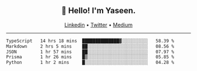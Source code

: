 <h2 align="center">👋 Hello! I'm Yaseen.</h2>
<p align="center">
  <a href="https://www.linkedin.com/in/yaseenkc/">Linkedin</a> •
  <a href="https://twitter.com/yaseeenkc">Twitter</a> •
  <a href="https://medium.com/@yaseen-kc">Medium</a>
</p>


<!--- 🔭 I’m currently working at []() as an  -->
<!--- - 💬 Ask me about **Javascript, React and Git** -->
<!--- - 📫 How to reach me: [@kc.yaseen](https://instagram.com/kc.yaseen) on Instagram -->
<!--- - ⚡ Fun fact: Big Fan of the :zap: emoji -->

-------

<!--START_SECTION:waka-->

```txt
TypeScript   14 hrs 18 mins  ██████████████▓░░░░░░░░░░   58.39 %
Markdown     2 hrs 5 mins    ██░░░░░░░░░░░░░░░░░░░░░░░   08.56 %
JSON         1 hr 57 mins    ██░░░░░░░░░░░░░░░░░░░░░░░   07.97 %
Prisma       1 hr 26 mins    █▒░░░░░░░░░░░░░░░░░░░░░░░   05.85 %
Python       1 hr 2 mins     █░░░░░░░░░░░░░░░░░░░░░░░░   04.28 %
```

<!--END_SECTION:waka-->
